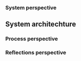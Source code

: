 ### System perspective

## System architechture


### Process perspective



### Reflections perspective